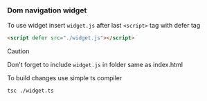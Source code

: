 ### Dom navigation widget

To use widget insert `widget.js` after last `<script>` tag with defer tag

```html
<script defer src="./widget.js"></script>
```
> [!CAUTION]
> Don't forget to include `widget.js` in folder same as index.html


To build changes use simple ts compiler

```bash
tsc ./widget.ts
```
